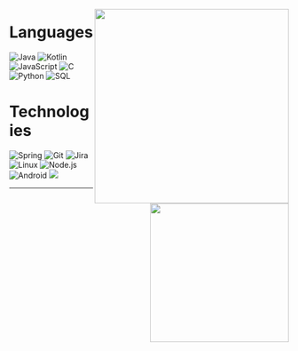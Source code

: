 <!--<h2><font color="#006699"> Welcome Hero !!! <img src="https://media.giphy.com/media/TkDhMiJgRJPIjcM483/giphy.gif" width="75"></h2>-->
<p>
  <img width="350" height="350" align='right' src="https://yt3.ggpht.com/a/AATXAJxr1rk21V9cySafleWGI8cS_bWE0L74rzk7UA=s900-c-k-c0xffffffff-no-rj-mo">
  <h1>Languages</h1>
  
  ![Java](https://img.shields.io/badge/-Java-000?style=flat&logo=Java&logoColor=007396)
  ![Kotlin](https://img.shields.io/badge/-Kotlin-000?style=flat&logo=kotlin)
  ![JavaScript](https://img.shields.io/badge/-JavaScript-000?style=flat&logo=javascript)
  ![C](https://img.shields.io/badge/-C-000?style=flat&logo=C)
  ![Python](https://img.shields.io/badge/-Python-000?style=flat&logo=Python)
  ![SQL](https://img.shields.io/badge/-SQL-000?style=flat&logo=MySQL)
  
  <h1>Technologies</h1>

  ![Spring](https://img.shields.io/badge/-Spring-000?style=flat&logo=spring&logoColor=6DB33F)
  ![Git](https://img.shields.io/badge/-Git-000?style=flat&logo=git&logoColor=F05032)
  ![Jira](https://img.shields.io/badge/-Jira-000?style=flat&logo=jira-software&logoColor=fff)
  ![Linux](https://img.shields.io/badge/-Linux-000?style=flat&logo=linux&logoColor=FCC624)
  ![Node.js](https://img.shields.io/badge/-Node.js-000?style=flat&logo=node.js&logoColor=339933)
  ![Android](https://img.shields.io/badge/-Android-000?style=flat&logo=android)
  <img src="https://github-readme-stats.vercel.app/api?username=Sakerini&show_icons=true&theme=default&line_height=32">
  <img width="250" height="250" align='right' src="http://vkclub.su/_data/stickers/lyubimoe_leto/sticker_vk_lyubimoe_leto_040.png">

</p>
<!--img width="1000" src="https://giffiles.alphacoders.com/131/131949.gif"-->


 
 ---
<!-- wi*quL3fcV -->

<!--
**Sakerini/Sakerini** is a ✨ _special_ ✨ repository because its `README.md` (this file) appears on your GitHub profile.

Here are some ideas to get you started:

- 🔭 I’m currently working on ... LifeGuard
- 🌱 I’m currently learning ...
- 👯 I’m looking to collaborate on ...
- 🤔 I’m looking for help with ...
- 💬 Ask me about ...
- 📫 How to reach me: ...
- 😄 Pronouns: ...
- ⚡ Fun fact: ...
-->
